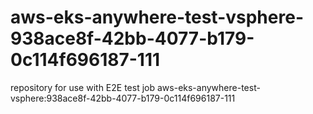 # aws-eks-anywhere-test-vsphere-938ace8f-42bb-4077-b179-0c114f696187-111
repository for use with E2E test job aws-eks-anywhere-test-vsphere:938ace8f-42bb-4077-b179-0c114f696187-111
